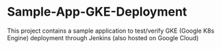 # Sample-App-GKE-Deployment
This project contains a sample application to test/verify GKE (Google K8s Engine) deployment through Jenkins (also hosted on Google Cloud)
